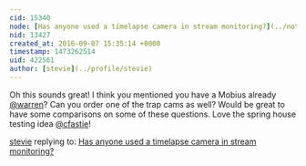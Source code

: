 ```yaml
---
cid: 15340
node: [Has anyone used a timelapse camera in stream monitoring?](../notes/stevie/09-06-2016/question-has-anyone-used-a-timelapse-camera-in-stream-monitoring)
nid: 13427
created_at: 2016-09-07 15:35:14 +0000
timestamp: 1473262514
uid: 422561
author: [stevie](../profile/stevie)
---
```


Oh this sounds great! I think you mentioned you have a Mobius already [@warren](/profile/warren)? Can you order one of the trap cams as well? Would be great to have some comparisons on some of these questions. Love the spring house testing idea [@cfastie](/profile/cfastie)! 

[stevie](../profile/stevie) replying to: [Has anyone used a timelapse camera in stream monitoring?](../notes/stevie/09-06-2016/question-has-anyone-used-a-timelapse-camera-in-stream-monitoring)

